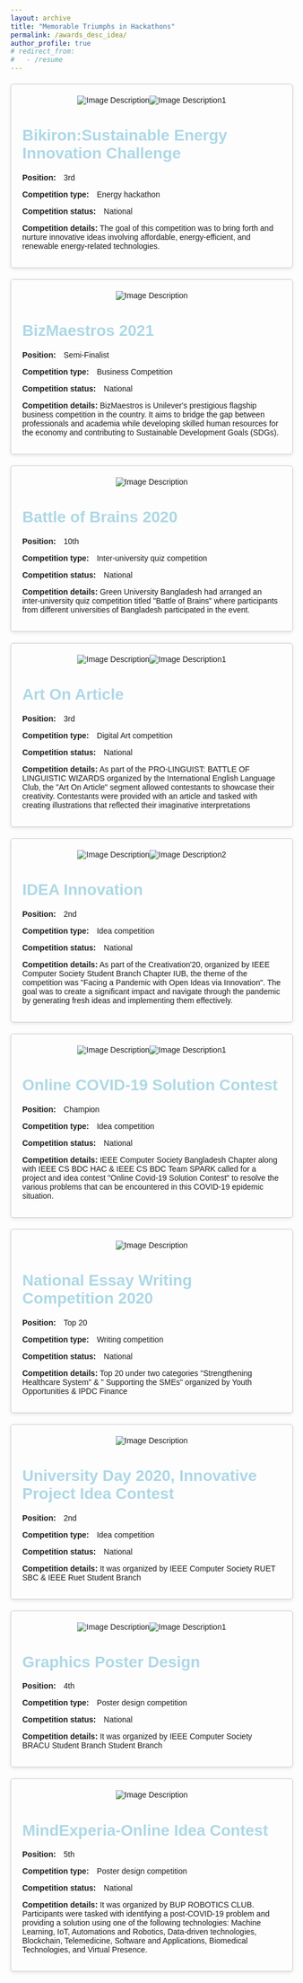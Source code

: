 ```yaml
---
layout: archive
title: "Memorable Triumphs in Hackathons"
permalink: /awards_desc_idea/
author_profile: true
# redirect_from:
#   - /resume
---
```


<html>

<head>
  <meta charset="UTF-8">
  <title>Bullet Points Example</title>
  <style>
    body {
      font-family: Arial, sans-serif;
      margin: 20px;
    }

    h1 {
      text-align: center;
    }

    p {
      margin-bottom: 10px;
    }

    .competition-details {
      margin-top: 20px;
      border: 1px solid #ccc;
      padding: 20px;
      border-radius: 5px;
      box-shadow: 0px 2px 6px rgba(0, 0, 0, 0.1);
      max-width: 800px; /* Adjust the max-width value as desired */
      margin-left: auto;
      margin-right: auto;
    }

    .label {
      font-weight: bold;
    }

    .value {
      margin-left: 10px;
    }

    .image-container {
      display: flex;
      justify-content: center;
      margin-bottom: 10px;
      flex-wrap: wrap; /* Add flex-wrap property to wrap images */
    }

    .image-container img {
      max-width: calc(50% - 10px); /* Adjust max-width and margin between images */
      /*margin: 5px; /* Add margin between images */ /*
      height: auto;
    }
  </style>
</head>

<body>
  <div class="competition-details">
    <div class="image-container">
      <img src="/images/bikiron.jpg" alt="Image Description">
      <img src="/images/bikiron1.jpg" alt="Image Description1">
    </div>
    
<h1><a href="https://reeep2.sreda.gov.bd/interventions/energy-efficiency/bikiron-sustainable-energy-challange.html" style="color: lightblue; text-decoration: none;">Bikiron:Sustainable Energy Innovation Challenge</a></h1>
    <p><span class="label">Position:</span> <span class="value">3rd</span></p>
    <p><span class="label">Competition type:</span> <span class="value">Energy hackathon</span></p>
    <p><span class="label">Competition status:</span> <span class="value">National</span></p>
    <p><span class="label">Competition details:</span> The goal of this competition was to bring forth and nurture innovative ideas involving affordable, energy-efficient, and renewable energy-related technologies.</p>
  </div>

<div class="competition-details">
    <div class="image-container">
      <img src="/images/biz.jpg" alt="Image Description">
    </div>
    
<h1><a href="https://www.youtube.com/watch?v=1OMVgO5Aql0" style="color: lightblue; text-decoration: none;">BizMaestros 2021</a></h1>
    <p><span class="label">Position:</span> <span class="value">Semi-Finalist</span></p>
    <p><span class="label">Competition type:</span> <span class="value">Business Competition</span></p>
    <p><span class="label">Competition status:</span> <span class="value">National</span></p>
    <p><span class="label">Competition details:</span> BizMaestros is Unilever's prestigious flagship business competition in the country. It aims to bridge the gap between professionals and academia while developing skilled human resources for the economy and contributing to Sustainable Development Goals (SDGs).</p>
  </div>

  <div class="competition-details">
    <div class="image-container">
      <img src="/images/brains.jpg" alt="Image Description">
    </div>
    
<h1><a href="https://www.facebook.com/eee.green/photos/a.104793091099125/192639858981114/" style="color: lightblue; text-decoration: none;">Battle of Brains 2020</a></h1>
    <p><span class="label">Position:</span> <span class="value">10th</span></p>
    <p><span class="label">Competition type:</span> <span class="value">Inter-university quiz competition</span></p>
    <p><span class="label">Competition status:</span> <span class="value">National</span></p>
    <p><span class="label">Competition details:</span> Green University Bangladesh had arranged an inter-university quiz competition titled "Battle of Brains" where participants from different universities of Bangladesh participated in the event.</p>
  </div>
    <div class="competition-details">
    <div class="image-container">
      <img src="/images/article.jpg" alt="Image Description">
      <img src="/images/article1.jpg" alt="Image Description1">
    </div>
    
<h1><a href="https://www.facebook.com/towhidul.tonmoy/videos/3156701531087442" style="color: lightblue; text-decoration: none;">Art On Article</a></h1>
    <p><span class="label">Position:</span> <span class="value">3rd</span></p>
    <p><span class="label">Competition type:</span> <span class="value">Digital Art competition</span></p>
    <p><span class="label">Competition status:</span> <span class="value">National</span></p>
    <p><span class="label">Competition details:</span> As part of the PRO-LINGUIST: BATTLE OF LINGUISTIC WIZARDS organized by the International English Language Club, the "Art On Article" segment allowed contestants to showcase their creativity. Contestants were provided with an article and tasked with creating illustrations that reflected their imaginative interpretations</p>
  </div>

<div class="competition-details">
    <div class="image-container">
      <img src="/images/idea1.png" alt="Image Description">
      <img src="/images/idea2.jpg" alt="Image Description2">
    </div>
    
<h1><a href="https://www.facebook.com/photo?fbid=634883640451845&set=pcb.634883790451830" style="color: lightblue; text-decoration: none;">IDEA Innovation</a></h1>
    <p><span class="label">Position:</span> <span class="value">2nd</span></p>
    <p><span class="label">Competition type:</span> <span class="value">Idea competition</span></p>
    <p><span class="label">Competition status:</span> <span class="value">National</span></p>
    <p><span class="label">Competition details:</span> As part of the Creativation'20, organized by IEEE Computer Society Student Branch Chapter IUB, the theme of the competition was  "Facing a Pandemic with Open Ideas via Innovation". The goal was to create a significant impact and navigate through the pandemic by generating fresh ideas and implementing them effectively.</p>
  </div>

  <div class="competition-details">
    <div class="image-container">
      <img src="/images/covid.jpg" alt="Image Description">
      <img src="/images/covid1.jpg" alt="Image Description1">
    </div>
    
<h1><a href="https://www.facebook.com/ieeeiutsb/photos/a.289567111173710/1897685717028500/" style="color: lightblue; text-decoration: none;">Online COVID-19 Solution Contest</a>  </h1>
    <p><span class="label">Position:</span> <span class="value">Champion</span></p>
    <p><span class="label">Competition type:</span> <span class="value">Idea competition</span></p>
    <p><span class="label">Competition status:</span> <span class="value">National</span></p>
    <p><span class="label">Competition details:</span> IEEE Computer Society Bangladesh Chapter along with IEEE CS BDC HAC & IEEE CS BDC Team SPARK called for a project and idea contest "Online Covid-19 Solution Contest" to resolve the various problems that can be encountered in this COVID-19 epidemic situation.</p>
  </div>

<div class="competition-details">
    <div class="image-container">
      <img src="/images/ipdc.jpg" alt="Image Description">
    </div>
<h1><a href="https://host.youthop.com/write2fight/?fbclid=IwAR2x4cA43ZjEkUbQqnZvxkOS8p3QnfvTpxOXKPJ3jiC8g6z0oIRILqNDCRo" style="color: lightblue; text-decoration: none;">National Essay Writing Competition 2020</a>   </h1>
    <p><span class="label">Position:</span> <span class="value">Top 20</span></p>
    <p><span class="label">Competition type:</span> <span class="value">Writing competition</span></p>
    <p><span class="label">Competition status:</span> <span class="value">National</span></p>
    <p><span class="label">Competition details:</span> Top 20 under two categories "Strengthening Healthcare System" & " Supporting the SMEs" organized by Youth Opportunities & IPDC Finance</p>
  </div>


  <div class="competition-details">
    <div class="image-container">
      <img src="/images/university.jpg" alt="Image Description">
    </div>
    <h1><a href="https://www.facebook.com/events/838083779932016/" style="color: lightblue; text-decoration: none;">University Day 2020, Innovative Project Idea Contest</a>  </h1>
    <p><span class="label">Position:</span> <span class="value">2nd</span></p>
    <p><span class="label">Competition type:</span> <span class="value">Idea competition</span></p>
    <p><span class="label">Competition status:</span> <span class="value">National</span></p>
    <p><span class="label">Competition details:</span> It was organized by IEEE Computer Society RUET SBC & IEEE Ruet Student Branch</p>
  </div>

<div class="competition-details">
    <div class="image-container">
      <img src="/images/graphics.jpg" alt="Image Description">
      <img src="/images/graphics1.JPG" alt="Image Description1">
    </div>
    <h1><a href="https://www.facebook.com/IEEECSBRACUSBC.CCUC/photos/a.100678734968936/121138452922964/" style="color: lightblue; text-decoration: none;">Graphics Poster Design</a>   </h1>
    <p><span class="label">Position:</span> <span class="value">4th</span></p>
    <p><span class="label">Competition type:</span> <span class="value">Poster design competition</span></p>
    <p><span class="label">Competition status:</span> <span class="value">National</span></p>
    <p><span class="label">Competition details:</span> It was organized by IEEE Computer Society BRACU Student Branch Student Branch</p>
  </div>

  <div class="competition-details">
    <div class="image-container">
      <img src="/images/mind.jpg" alt="Image Description">
    </div>
    <h1><h1><a href="https://www.facebook.com/events/2584083811844099/2584083911844089/" style="color: lightblue; text-decoration: none;">MindExperia-Online Idea Contest</a>   </h1>
    <p><span class="label">Position:</span> <span class="value">5th</span></p>
    <p><span class="label">Competition type:</span> <span class="value">Poster design competition</span></p>
    <p><span class="label">Competition status:</span> <span class="value">National</span></p>
    <p><span class="label">Competition details:</span> It was organized by BUP ROBOTICS CLUB. Participants were tasked with identifying a post-COVID-19 problem and providing a solution using one of the following technologies: Machine Learning, IoT, Automations and Robotics, Data-driven technologies, Blockchain, Telemedicine, Software and Applications, Biomedical Technologies, and Virtual Presence.</p>
  </div>


</body>

</html>




<!--  
- 3rd - Bikiron:Sustainable Energy Innovation Challenge -Organized by Sustainable and Renewable Energy Development Authority (SREDA), in cooperation with Deutsche Gesellschaft für Internationale Zusammenarbeit (GIZ) 
- SemiFinalist- Bizmaestros 2021 - Unilever Bangladesh Limited
- Battle of brains 2020 - Green University Bangladesh
- Art on article
- Idea innovation 
- Startkoro
- Graphics poster design
- National eassay writing competition 
- Online covid19 solution contest
- Call for nation
- University day 2020
  -->



